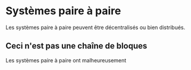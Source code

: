 # Systèmes paire à paire

Les systèmes paire à paire peuvent être décentralisés ou bien distribués.

## Ceci n'est **pas** une chaîne de bloques
Les systèmes paire à paire ont malheureusement 
